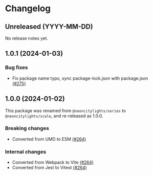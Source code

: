 # Changelog

## Unreleased (YYYY-MM-DD)

No release notes yet.

## 1.0.1 (2024-01-03)

### Bug fixes

- Fix package name typo, sync package-lock.json with package.json [(#275)](https://github.com/neoncitylights/ts-series/pull/275)

## 1.0.0 (2024-01-02)

This package was renamed from `@neoncitylights/series` to `@neoncitylights/scale`, and re-released as 1.0.0.

### Breaking changes

- Converted from UMD to ESM [(#264)](https://github.com/neoncitylights/ts-series/pull/264)

### Internal changes

- Converted from Webpack to Vite [(#264)](https://github.com/neoncitylights/ts-series/pull/264)
- Converted from Jest to Vitest [(#264)](https://github.com/neoncitylights/ts-series/pull/264)
